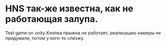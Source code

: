 # HNS так-же известна, как не работающая залупа.
Test game on unity
Кнопка прыжка не работает, реализацию камеры не придумали, потом у кого-то спизжу.
